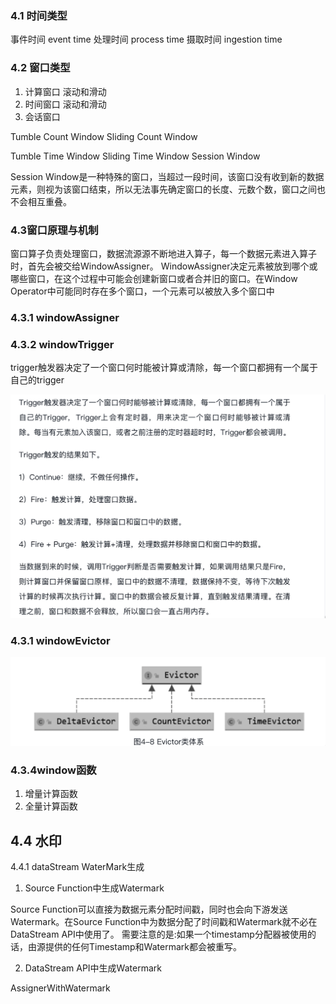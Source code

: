### 4.1 时间类型

事件时间 event time
处理时间 process time
摄取时间 ingestion time


### 4.2 窗口类型
1. 计算窗口  滚动和滑动
2. 时间窗口  滚动和滑动
3. 会话窗口

Tumble Count Window
Sliding Count Window


Tumble Time Window
Sliding Time Window
Session Window

Session Window是一种特殊的窗口，当超过一段时间，该窗口没有收到新的数据元素，则视为该窗口结束，所以无法事先确定窗口的长度、元数个数，窗口之间也不会相互重叠。


### 4.3窗口原理与机制
窗口算子负责处理窗口，数据流源源不断地进入算子，每一个数据元素进入算子时，首先会被交给WindowAssigner。
WindowAssigner决定元素被放到哪个或哪些窗口，在这个过程中可能会创建新窗口或者合并旧的窗口。在Window Operator中可能同时存在多个窗口，一个元素可以被放入多个窗口中


### 4.3.1 windowAssigner

### 4.3.2 windowTrigger 
trigger触发器决定了一个窗口何时能被计算或清除，每一个窗口都拥有一个属于自己的trigger


![QdSe6H](https://raw.githubusercontent.com/jacksonyoudi/images/main/uPic/QdSe6H.png)

### 4.3.1 windowEvictor
![Zk0dVs](https://raw.githubusercontent.com/jacksonyoudi/images/main/uPic/Zk0dVs.png)


### 4.3.4window函数
1. 增量计算函数
2. 全量计算函数


## 4.4 水印

4.4.1  dataStream WaterMark生成

1. Source Function中生成Watermark

Source Function可以直接为数据元素分配时间戳，同时也会向下游发送Watermark。在Source Function中为数据分配了时间戳和Watermark就不必在DataStream API中使用了。
需要注意的是:如果一个timestamp分配器被使用的话，由源提供的任何Timestamp和Watermark都会被重写。

2. DataStream API中生成Watermark

AssignerWithWatermark
